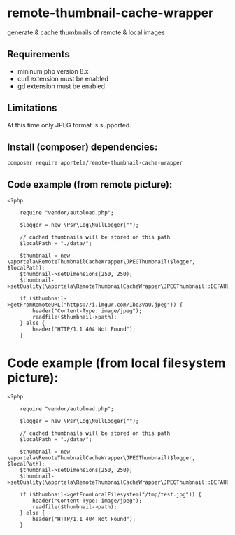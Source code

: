 # remote-thumbnail-cache-wrapper

generate & cache thumbnails of remote & local images

## Requirements

- mininum php version 8.x
- curl extension must be enabled
- gd extension must be enabled

## Limitations

At this time only JPEG format is supported.

## Install (composer) dependencies:

```
composer require aportela/remote-thumbnail-cache-wrapper
```

## Code example (from remote picture):

```
<?php

    require "vendor/autoload.php";

    $logger = new \Psr\Log\NullLogger("");

    // cached thumbnails will be stored on this path
    $localPath = "./data/";

    $thumbnail = new \aportela\RemoteThumbnailCacheWrapper\JPEGThumbnail($logger, $localPath);
    $thumbnail->setDimensions(250, 250);
    $thumbnail->setQuality(\aportela\RemoteThumbnailCacheWrapper\JPEGThumbnail::DEFAULT_JPEG_IMAGE_QUALITY);

    if ($thumbnail->getFromRemoteURL("https://i.imgur.com/1bo3VaU.jpeg")) {
        header("Content-Type: image/jpeg");
        readfile($thumbnail->path);
    } else {
        header("HTTP/1.1 404 Not Found");
    }
```

# Code example (from local filesystem picture):

```
<?php

    require "vendor/autoload.php";

    $logger = new \Psr\Log\NullLogger("");

    // cached thumbnails will be stored on this path
    $localPath = "./data/";

    $thumbnail = new \aportela\RemoteThumbnailCacheWrapper\JPEGThumbnail($logger, $localPath);
    $thumbnail->setDimensions(250, 250);
    $thumbnail->setQuality(\aportela\RemoteThumbnailCacheWrapper\JPEGThumbnail::DEFAULT_JPEG_IMAGE_QUALITY);

    if ($thumbnail->getFromLocalFilesystem("/tmp/test.jpg")) {
        header("Content-Type: image/jpeg");
        readfile($thumbnail->path);
    } else {
        header("HTTP/1.1 404 Not Found");
    }
```
